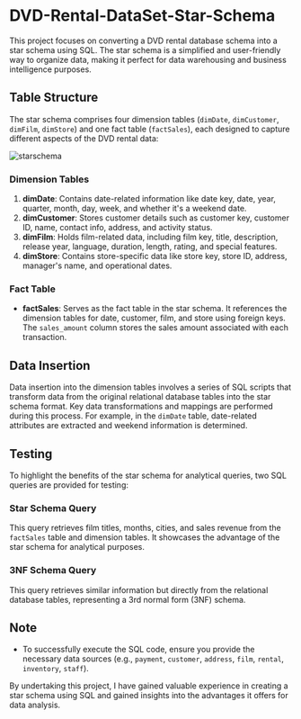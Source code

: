 # DVD-Rental-DataSet-Star-Schema

This project focuses on converting a DVD rental database schema into a star schema using SQL. The star schema is a simplified and user-friendly way to organize data, making it perfect for data warehousing and business intelligence purposes.

## Table Structure

The star schema comprises four dimension tables (`dimDate`, `dimCustomer`, `dimFilm`, `dimStore`) and one fact table (`factSales`), each designed to capture different aspects of the DVD rental data:

![starschema](https://github.com/mitesh1691/DVD-Rental-DataSet-Star-Schema/assets/93754832/fdd7c68a-1b4b-47bd-a634-17c679bf4cf2)

### Dimension Tables

1. **dimDate**: Contains date-related information like date key, date, year, quarter, month, day, week, and whether it's a weekend date.
2. **dimCustomer**: Stores customer details such as customer key, customer ID, name, contact info, address, and activity status.
3. **dimFilm**: Holds film-related data, including film key, title, description, release year, language, duration, length, rating, and special features.
4. **dimStore**: Contains store-specific data like store key, store ID, address, manager's name, and operational dates.

### Fact Table

- **factSales**: Serves as the fact table in the star schema. It references the dimension tables for date, customer, film, and store using foreign keys. The `sales_amount` column stores the sales amount associated with each transaction.

## Data Insertion

Data insertion into the dimension tables involves a series of SQL scripts that transform data from the original relational database tables into the star schema format. Key data transformations and mappings are performed during this process. For example, in the `dimDate` table, date-related attributes are extracted and weekend information is determined.

## Testing

To highlight the benefits of the star schema for analytical queries, two SQL queries are provided for testing:

### Star Schema Query

This query retrieves film titles, months, cities, and sales revenue from the `factSales` table and dimension tables. It showcases the advantage of the star schema for analytical purposes.

### 3NF Schema Query

This query retrieves similar information but directly from the relational database tables, representing a 3rd normal form (3NF) schema.

## Note

- To successfully execute the SQL code, ensure you provide the necessary data sources (e.g., `payment`, `customer`, `address`, `film`, `rental`, `inventory`, `staff`).

By undertaking this project, I have gained valuable experience in creating a star schema using SQL and gained insights into the advantages it offers for data analysis.
